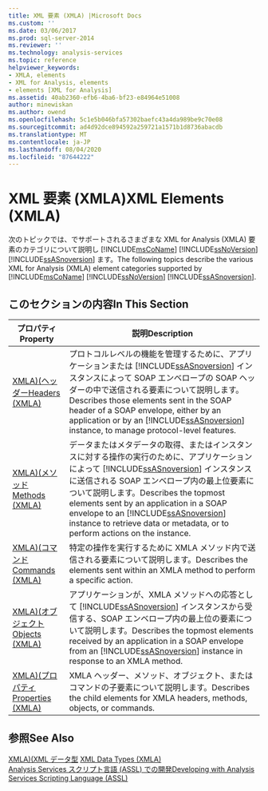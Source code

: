 ```yaml
---
title: XML 要素 (XMLA) |Microsoft Docs
ms.custom: ''
ms.date: 03/06/2017
ms.prod: sql-server-2014
ms.reviewer: ''
ms.technology: analysis-services
ms.topic: reference
helpviewer_keywords:
- XMLA, elements
- XML for Analysis, elements
- elements [XML for Analysis]
ms.assetid: 40ab2360-efb6-4ba6-bf23-e84964e51008
author: minewiskan
ms.author: owend
ms.openlocfilehash: 5c1e5b046bfa57302baefc43a4da989be9c70e08
ms.sourcegitcommit: ad4d92dce894592a259721a1571b1d8736abacdb
ms.translationtype: MT
ms.contentlocale: ja-JP
ms.lasthandoff: 08/04/2020
ms.locfileid: "87644222"
---
```

# <a name="xml-elements-xmla"></a><span data-ttu-id="d871b-102">XML 要素 (XMLA)</span><span class="sxs-lookup"><span data-stu-id="d871b-102">XML Elements (XMLA)</span></span>
  <span data-ttu-id="d871b-103">次のトピックでは、でサポートされるさまざまな XML for Analysis (XMLA) 要素のカテゴリについて説明し [!INCLUDE[msCoName](../../includes/msconame-md.md)] [!INCLUDE[ssNoVersion](../../includes/ssnoversion-md.md)] [!INCLUDE[ssASnoversion](../../includes/ssasnoversion-md.md)] ます。</span><span class="sxs-lookup"><span data-stu-id="d871b-103">The following topics describe the various XML for Analysis (XMLA) element categories supported by [!INCLUDE[msCoName](../../includes/msconame-md.md)] [!INCLUDE[ssNoVersion](../../includes/ssnoversion-md.md)] [!INCLUDE[ssASnoversion](../../includes/ssasnoversion-md.md)].</span></span>  
  
## <a name="in-this-section"></a><span data-ttu-id="d871b-104">このセクションの内容</span><span class="sxs-lookup"><span data-stu-id="d871b-104">In This Section</span></span>  
  
|<span data-ttu-id="d871b-105">プロパティ</span><span class="sxs-lookup"><span data-stu-id="d871b-105">Property</span></span>|<span data-ttu-id="d871b-106">説明</span><span class="sxs-lookup"><span data-stu-id="d871b-106">Description</span></span>|  
|--------------|-----------------|  
|[<span data-ttu-id="d871b-107">XMLA&#41;&#40;ヘッダー</span><span class="sxs-lookup"><span data-stu-id="d871b-107">Headers &#40;XMLA&#41;</span></span>](https://docs.microsoft.com/bi-reference/xmla/xml-elements-headers/xml-elements-headers)|<span data-ttu-id="d871b-108">プロトコルレベルの機能を管理するために、アプリケーションまたは [!INCLUDE[ssASnoversion](../../includes/ssasnoversion-md.md)] インスタンスによって SOAP エンベロープの SOAP ヘッダーの中で送信される要素について説明します。</span><span class="sxs-lookup"><span data-stu-id="d871b-108">Describes those elements sent in the SOAP header of a SOAP envelope, either by an application or by an [!INCLUDE[ssASnoversion](../../includes/ssasnoversion-md.md)] instance, to manage protocol-level features.</span></span>|  
|[<span data-ttu-id="d871b-109">XMLA&#41;&#40;メソッド</span><span class="sxs-lookup"><span data-stu-id="d871b-109">Methods &#40;XMLA&#41;</span></span>](https://docs.microsoft.com/bi-reference/xmla/xml-elements-methods)|<span data-ttu-id="d871b-110">データまたはメタデータの取得、またはインスタンスに対する操作の実行のために、アプリケーションによって [!INCLUDE[ssASnoversion](../../includes/ssasnoversion-md.md)] インスタンスに送信される SOAP エンベロープ内の最上位要素について説明します。</span><span class="sxs-lookup"><span data-stu-id="d871b-110">Describes the topmost elements sent by an application in a SOAP envelope to an [!INCLUDE[ssASnoversion](../../includes/ssasnoversion-md.md)] instance to retrieve data or metadata, or to perform actions on the instance.</span></span>|  
|[<span data-ttu-id="d871b-111">XMLA&#41;&#40;コマンド</span><span class="sxs-lookup"><span data-stu-id="d871b-111">Commands &#40;XMLA&#41;</span></span>](https://docs.microsoft.com/bi-reference/xmla/xml-elements-commands/xml-elements-commands)|<span data-ttu-id="d871b-112">特定の操作を実行するために XMLA メソッド内で送信される要素について説明します。</span><span class="sxs-lookup"><span data-stu-id="d871b-112">Describes the elements sent within an XMLA method to perform a specific action.</span></span>|  
|[<span data-ttu-id="d871b-113">XMLA&#41;&#40;オブジェクト</span><span class="sxs-lookup"><span data-stu-id="d871b-113">Objects &#40;XMLA&#41;</span></span>](https://docs.microsoft.com/bi-reference/xmla/xml-elements-objects)|<span data-ttu-id="d871b-114">アプリケーションが、XMLA メソッドへの応答として [!INCLUDE[ssASnoversion](../../includes/ssasnoversion-md.md)] インスタンスから受信する、SOAP エンベロープ内の最上位の要素について説明します。</span><span class="sxs-lookup"><span data-stu-id="d871b-114">Describes the topmost elements received by an application in a SOAP envelope from an [!INCLUDE[ssASnoversion](../../includes/ssasnoversion-md.md)] instance in response to an XMLA method.</span></span>|  
|[<span data-ttu-id="d871b-115">XMLA&#41;&#40;プロパティ</span><span class="sxs-lookup"><span data-stu-id="d871b-115">Properties &#40;XMLA&#41;</span></span>](https://docs.microsoft.com/bi-reference/xmla/xml-elements-properties/xml-elements-properties)|<span data-ttu-id="d871b-116">XMLA ヘッダー、メソッド、オブジェクト、またはコマンドの子要素について説明します。</span><span class="sxs-lookup"><span data-stu-id="d871b-116">Describes the child elements for XMLA headers, methods, objects, or commands.</span></span>|  
  
## <a name="see-also"></a><span data-ttu-id="d871b-117">参照</span><span class="sxs-lookup"><span data-stu-id="d871b-117">See Also</span></span>  
 <span data-ttu-id="d871b-118">[XMLA&#41;&#40;XML データ型](https://docs.microsoft.com/bi-reference/xmla/xml-data-types/xml-data-types-xmla) </span><span class="sxs-lookup"><span data-stu-id="d871b-118">[XML Data Types &#40;XMLA&#41;](https://docs.microsoft.com/bi-reference/xmla/xml-data-types/xml-data-types-xmla) </span></span>  
 [<span data-ttu-id="d871b-119">Analysis Services スクリプト言語 (ASSL) での開発</span><span class="sxs-lookup"><span data-stu-id="d871b-119">Developing with Analysis Services Scripting Language &#40;ASSL&#41;</span></span>](../multidimensional-models/scripting-language-assl/developing-with-analysis-services-scripting-language-assl.md)  
  
  
